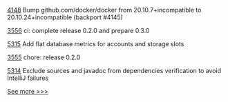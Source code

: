 
[4148](https://github.com/hyperledger/fabric/pull/4148) Bump github.com/docker/docker from 20.10.7+incompatible to 20.10.24+incompatible (backport #4145)

[3556](https://github.com/hyperledger/aries-framework-go/pull/3556) ci: complete release 0.2.0 and prepare 0.3.0

[5315](https://github.com/hyperledger/besu/pull/5315) Add flat database metrics for accounts and storage slots

[3555](https://github.com/hyperledger/aries-framework-go/pull/3555) chore: release 0.2.0

[5314](https://github.com/hyperledger/besu/pull/5314) Exclude sources and javadoc from dependencies verification to avoid IntelliJ failures


[See more >>>](https://start-here.hyperledger.org/pull-requests)
